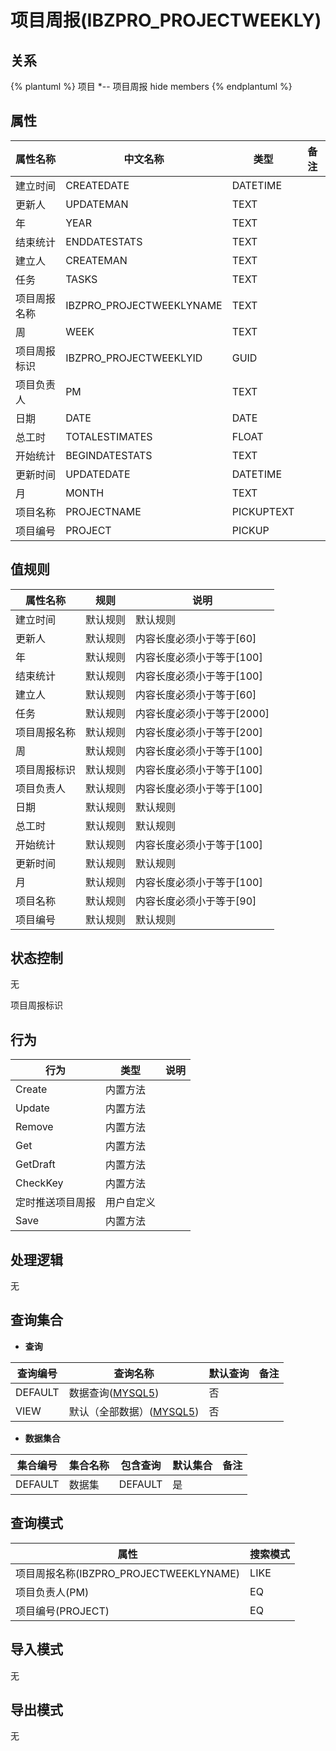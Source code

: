# 项目周报(IBZPRO_PROJECTWEEKLY)

  

## 关系
{% plantuml %}
项目 *-- 项目周报 
hide members
{% endplantuml %}

## 属性

| 属性名称        |    中文名称    | 类型     |  备注  |
| --------   |------------| -----   |  -------- | 
|建立时间|CREATEDATE|DATETIME|&nbsp;|
|更新人|UPDATEMAN|TEXT|&nbsp;|
|年|YEAR|TEXT|&nbsp;|
|结束统计|ENDDATESTATS|TEXT|&nbsp;|
|建立人|CREATEMAN|TEXT|&nbsp;|
|任务|TASKS|TEXT|&nbsp;|
|项目周报名称|IBZPRO_PROJECTWEEKLYNAME|TEXT|&nbsp;|
|周|WEEK|TEXT|&nbsp;|
|项目周报标识|IBZPRO_PROJECTWEEKLYID|GUID|&nbsp;|
|项目负责人|PM|TEXT|&nbsp;|
|日期|DATE|DATE|&nbsp;|
|总工时|TOTALESTIMATES|FLOAT|&nbsp;|
|开始统计|BEGINDATESTATS|TEXT|&nbsp;|
|更新时间|UPDATEDATE|DATETIME|&nbsp;|
|月|MONTH|TEXT|&nbsp;|
|项目名称|PROJECTNAME|PICKUPTEXT|&nbsp;|
|项目编号|PROJECT|PICKUP|&nbsp;|

## 值规则
| 属性名称    | 规则    |  说明  |
| --------   |------------| ----- | 
|建立时间|默认规则|默认规则|
|更新人|默认规则|内容长度必须小于等于[60]|
|年|默认规则|内容长度必须小于等于[100]|
|结束统计|默认规则|内容长度必须小于等于[100]|
|建立人|默认规则|内容长度必须小于等于[60]|
|任务|默认规则|内容长度必须小于等于[2000]|
|项目周报名称|默认规则|内容长度必须小于等于[200]|
|周|默认规则|内容长度必须小于等于[100]|
|项目周报标识|默认规则|内容长度必须小于等于[100]|
|项目负责人|默认规则|内容长度必须小于等于[100]|
|日期|默认规则|默认规则|
|总工时|默认规则|默认规则|
|开始统计|默认规则|内容长度必须小于等于[100]|
|更新时间|默认规则|默认规则|
|月|默认规则|内容长度必须小于等于[100]|
|项目名称|默认规则|内容长度必须小于等于[90]|
|项目编号|默认规则|默认规则|

## 状态控制

无

项目周报标识


## 行为
| 行为    | 类型    |  说明  |
| --------   |------------| ----- | 
|Create|内置方法|&nbsp;|
|Update|内置方法|&nbsp;|
|Remove|内置方法|&nbsp;|
|Get|内置方法|&nbsp;|
|GetDraft|内置方法|&nbsp;|
|CheckKey|内置方法|&nbsp;|
|定时推送项目周报|用户自定义|&nbsp;|
|Save|内置方法|&nbsp;|

## 处理逻辑
无

## 查询集合

* **查询**

| 查询编号 | 查询名称       | 默认查询 |   备注|
| --------  | --------   | --------   | ----- |
|DEFAULT|数据查询([MYSQL5](../../appendix/query_MYSQL5.md#IbizproProjectWeekly_Default))|否|&nbsp;|
|VIEW|默认（全部数据）([MYSQL5](../../appendix/query_MYSQL5.md#IbizproProjectWeekly_View))|否|&nbsp;|

* **数据集合**

| 集合编号 | 集合名称   |  包含查询  | 默认集合 |   备注|
| --------  | --------   | -------- | --------   | ----- |
|DEFAULT|数据集|DEFAULT|是|&nbsp;|

## 查询模式
| 属性      |    搜索模式     |
| --------   |------------|
|项目周报名称(IBZPRO_PROJECTWEEKLYNAME)|LIKE|
|项目负责人(PM)|EQ|
|项目编号(PROJECT)|EQ|

## 导入模式
无


## 导出模式
无
